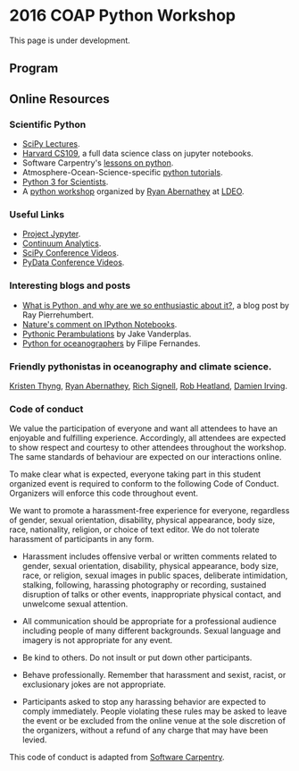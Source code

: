 # 2016 COAP Python Workshop
This page is under development.

## Program

## Online Resources 

### Scientific Python
* [SciPy Lectures](http://www.scipy-lectures.org/).
* [Harvard CS109](http://cs109.github.io/2015/), a full data science class on jupyter notebooks.
* Software Carpentry's [lessons on python](http://swcarpentry.github.io/python-novice-inflammation/).
* Atmosphere-Ocean-Science-specific [python tutorials](http://pyaos.johnny-lin.com/?page_id=217).
* [Python 3 for Scientists](http://python-3-for-scientists.readthedocs.io/en/latest/index.html).
* A [python workshop](https://git.io/vK59C) organized by [Ryan Abernathey](http://rabernat.github.io/) at [LDEO](http://www.ldeo.columbia.edu/).

### Useful Links
* [Project Jypyter](http://jupyter.org/).
* [Continuum Analytics](https://www.continuum.io/).
* [SciPy Conference Videos](https://www.youtube.com/user/EnthoughtMedia).
* [PyData Conference Videos](https://www.youtube.com/user/PyDataTV).

### Interesting blogs and posts
* [What is Python, and why are we so enthusiastic about it?](http://geosci.uchicago.edu/~rtp1/itr/Python.html), a blog post
    by Ray Pierrehumbert.
* [Nature's comment on IPython Notebooks](http://www.nature.com/news/interactive-notebooks-sharing-the-code-1.16261).
* [Pythonic Perambulations](https://jakevdp.github.io/) by Jake Vanderplas.
* [Python for oceanographers](https://ocefpaf.github.io/python4oceanographers/) by Filipe Fernandes.

### Friendly pythonistas in oceanography and climate science.
[Kristen Thyng](http://kristenthyng.com/), [Ryan Abernathey](http://rabernat.github.io/), [Rich Signell](https://about.me/rich.signell), [Rob Heatland](http://pong.tamu.edu/~rob/cv/), [Damien Irving](https://drclimate.wordpress.com/who-is-dr-climate/).

### Code of conduct

We value the participation of everyone and want all attendees to have an enjoyable and fulfilling experience. Accordingly, all attendees are expected to show respect and courtesy to other attendees throughout the workshop. The same standards of behaviour are expected on our interactions online.

To make clear what is expected, everyone taking part in this student organized event is required to conform to the following Code of Conduct. Organizers will enforce this code throughout event.

We want to promote a harassment-free experience for everyone, regardless of gender, sexual orientation, disability, physical appearance, body size, race, nationality, religion, or choice of text editor. We do not tolerate harassment of participants in any form.

* Harassment includes offensive verbal or written comments related to gender, sexual orientation, disability, physical appearance, body size, race, or religion, sexual images in public spaces, deliberate intimidation, stalking, following, harassing photography or recording, sustained disruption of talks or other events, inappropriate physical contact, and unwelcome sexual attention.

* All communication should be appropriate for a professional audience including people of many different backgrounds. Sexual language and imagery is not appropriate for any event.

* Be kind to others. Do not insult or put down other participants.

* Behave professionally. Remember that harassment and sexist, racist, or exclusionary jokes are not appropriate.

* Participants asked to stop any harassing behavior are expected to comply immediately. People violating these rules may be asked to leave the event or be excluded from the online venue at the sole discretion of the organizers, without a refund of any charge that may have been levied.

This code of conduct is adapted from [Software Carpentry](http://software-carpentry.org/conduct/).
